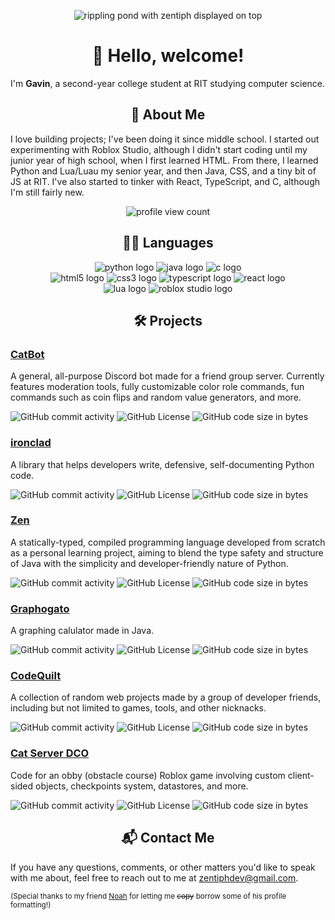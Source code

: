 <p align="center">
  <img src="https://github.com/user-attachments/assets/3391eeeb-861e-468e-8a02-797d03a8d485" alt="rippling pond with zentiph displayed on top">
</p>


<h1 align="center">👋 Hello, welcome!</h1>

I'm **Gavin**, a second-year college student at RIT studying computer science.


<h2 align="center">🙋 About Me</h2>

I love building projects; I've been doing it since middle school. I started out experimenting with Roblox Studio, although I didn't start coding until my junior year of high school, when I first learned HTML. From there, I learned Python and Lua/Luau my senior year, and then Java, CSS, and a tiny bit of JS at RIT. I've also started to tinker with React, TypeScript, and C, although I'm still fairly new.

<p align="center">
  <img src="https://komarev.com/ghpvc/?username=zentiph&style=flat-square&color=6c0ffe" alt="profile view count">
</p>


<h2 align="center">🧑‍💻 Languages</h2>

<p align="center">
  <img src="https://img.shields.io/badge/python3-0f0f0f?style=for-the-badge&logo=python" alt="python logo"/>
  <img src="https://img.shields.io/badge/java-0f0f0f?style=for-the-badge&logo=openjdk" alt="java logo"/>
  <img src="https://img.shields.io/badge/c-0f0f0f?style=for-the-badge&logo=c" alt="c logo"/>
  <br/>
  <img src="https://img.shields.io/badge/html5-0f0f0f?style=for-the-badge&logo=html5" alt="html5 logo"/>
  <img src="https://img.shields.io/badge/css3-0f0f0f?style=for-the-badge&logo=css&logoColor=663399" alt="css3 logo"/>
  <img src="https://img.shields.io/badge/typescript-0f0f0f?style=for-the-badge&logo=typescript" alt="typescript logo"/>
  <img src="https://img.shields.io/badge/react-0f0f0f?style=for-the-badge&logo=react" alt="react logo"/>
  <br/>
  <img src="https://img.shields.io/badge/lua-0f0f0f?style=for-the-badge&logo=lua&logoColor=2C2D72" alt="lua logo"/>
  <img src="https://img.shields.io/badge/luau-0f0f0f?style=for-the-badge&logo=robloxstudio&logoColor=00A2FF" alt="roblox studio logo"/>
</p>


<h2 align="center">🛠️ Projects</h2>

### [CatBot](https://github.com/zentiph/CatBot)
A general, all-purpose Discord bot made for a friend group server. Currently features moderation tools, fully customizable color role commands, fun commands such as coin flips and random value generators, and more.

![GitHub commit activity](https://img.shields.io/github/commit-activity/t/zentiph/catbot?authorFilter=zentiph)
![GitHub License](https://img.shields.io/github/license/zentiph/catbot)
![GitHub code size in bytes](https://img.shields.io/github/languages/code-size/zentiph/catbot)

### [ironclad](https://github.com/zentiph/ironclad)
A library that helps developers write, defensive, self-documenting Python code.

![GitHub commit activity](https://img.shields.io/github/commit-activity/t/zentiph/ironclad?authorFilter=zentiph)
![GitHub License](https://img.shields.io/github/license/zentiph/ironclad)
![GitHub code size in bytes](https://img.shields.io/github/languages/code-size/zentiph/ironclad)

### [Zen](https://github.com/Zentiph/Zen)
A statically-typed, compiled programming language developed from scratch as a personal learning project, aiming to blend the type safety and structure of Java with the simplicity and developer-friendly nature of Python.

![GitHub commit activity](https://img.shields.io/github/commit-activity/t/zentiph/zen?authorFilter=zentiph)
![GitHub License](https://img.shields.io/github/license/zentiph/zen)
![GitHub code size in bytes](https://img.shields.io/github/languages/code-size/zentiph/zen)

### [Graphogato](https://github.com/zentiph/Graphogato)
A graphing calulator made in Java.

![GitHub commit activity](https://img.shields.io/github/commit-activity/t/zentiph/Graphogato?authorFilter=zentiph)
![GitHub License](https://img.shields.io/github/license/zentiph/Graphogato)
![GitHub code size in bytes](https://img.shields.io/github/languages/code-size/zentiph/Graphogato)

### [CodeQuilt](https://github.com/justianisdev/CodeQuilt)
A collection of random web projects made by a group of developer friends, including but not limited to games, tools, and other nicknacks.

![GitHub commit activity](https://img.shields.io/github/commit-activity/t/justianisdev/CodeQuilt?authorFilter=zentiph)
![GitHub License](https://img.shields.io/github/license/justianisdev/codequilt)
![GitHub code size in bytes](https://img.shields.io/github/languages/code-size/justianisdev/codequilt)

### [Cat Server DCO](https://github.com/Zentiph/Cat-Server-DCO)
Code for an obby (obstacle course) Roblox game involving custom client-sided objects, checkpoints system, datastores, and more.

![GitHub commit activity](https://img.shields.io/github/commit-activity/t/zentiph/cat-server-dco?authorFilter=zentiph)
![GitHub License](https://img.shields.io/github/license/zentiph/cat-server-dco)
![GitHub code size in bytes](https://img.shields.io/github/languages/code-size/zentiph/cat-server-dco)


<h2 align="center">📬 Contact Me</h2>

If you have any questions, comments, or other matters you'd like to speak with me about, feel free to reach out to me at [zentiphdev@gmail.com](mailto:zentiphdev@gmail.com).


<sub>(Special thanks to my friend [Noah](https://github.com/gamerjamer43) for letting me ~~copy~~ borrow some of his profile formatting!)</sub>
